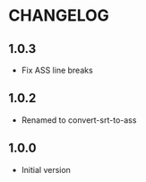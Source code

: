 # CHANGELOG

## 1.0.3

- Fix ASS line breaks

## 1.0.2

- Renamed to convert-srt-to-ass
## 1.0.0

- Initial version

